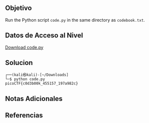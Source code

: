 ## Objetivo

Run the Python script `code.py` in the same directory as `codebook.txt`.

## Datos de Acceso al Nivel

[Download code.py](https://artifacts.picoctf.net/c/3/code.py)
## Solucion

```
┌──(kali㉿kali)-[~/Downloads]
└─$ python code.py 
picoCTF{c0d3b00k_455157_197a982c}

```

## Notas Adicionales



## Referencias

